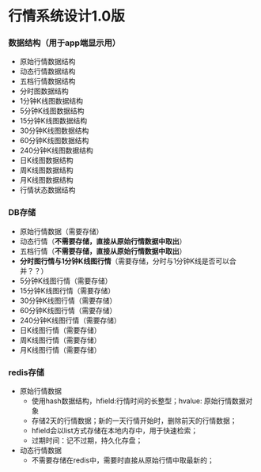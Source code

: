 行情系统设计1.0版
=======================================================================
### 数据结构（用于app端显示用）
+ 原始行情数据结构
+ 动态行情数据结构
+ 五档行情数据结构
+ 分时图数据结构
+ 1分钟K线图数据结构
+ 5分钟K线图数据结构
+ 15分钟K线图数据结构
+ 30分钟K线图数据结构
+ 60分钟K线图数据结构
+ 240分钟K线图数据结构
+ 日K线图数据结构
+ 周K线图数据结构
+ 月K线图数据结构
+ 行情状态数据结构

### DB存储
+ 原始行情数据（需要存储）
+ 动态行情（**不需要存储，直接从原始行情数据中取出**）
+ 五档行情（**不需要存储，直接从原始行情数据中取出**）
+ **分时图行情与1分钟K线图行情**（需要存储，分时与1分钟K线是否可以合并？？）
+ 5分钟K线图行情（需要存储）
+ 15分钟K线图行情（需要存储）
+ 30分钟K线图行情（需要存储）
+ 60分钟K线图行情（需要存储）
+ 240分钟K线图行情（需要存储）
+ 日K线图行情（需要存储）
+ 周K线图行情（需要存储）
+ 月K线图行情（需要存储）

### redis存储
+ 原始行情数据
  + 使用hash数据结构，hfield:行情时间的长整型；hvalue: 原始行情数据对象
  + 存储2天的行情数据；新的一天行情开始时，删除前天的行情数据；
  + hfield会以list方式存储在本地内存中，用于快速检索；
  + 过期时间：记不过期，持久化存盘；
+ 动态行情数据
  + 不需要存储在redis中，需要时直接从原始行情中取最新的；
